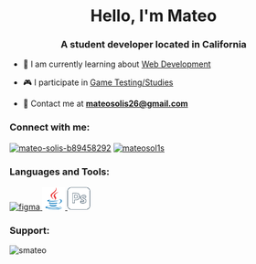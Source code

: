 <h1 align="center">Hello, I'm Mateo</h1>
<h3 align="center">A student developer located in California</h3>

- 📘 I am currently learning about [Web Development](https://www.theknowledgehouse.org/karim_kharbouch_coding_fellowship/)

- 🎮 I participate in [Game Testing/Studies](https://goodgamergroup.com/)

- 🔗 Contact me at **mateosolis26@gmail.com**

<h3 align="left">Connect with me:</h3>
<p align="left">
<a href="https://linkedin.com/in/mateo-solis-b89458292" target="blank"><img align="center" src="https://raw.githubusercontent.com/rahuldkjain/github-profile-readme-generator/master/src/images/icons/Social/linked-in-alt.svg" alt="mateo-solis-b89458292" height="30" width="40" /></a>
<a href="https://instagram.com/mateosol1s" target="blank"><img align="center" src="https://raw.githubusercontent.com/rahuldkjain/github-profile-readme-generator/master/src/images/icons/Social/instagram.svg" alt="mateosol1s" height="30" width="40" /></a>
</p>

<h3 align="left">Languages and Tools:</h3>
<p align="left"> <a href="https://www.figma.com/" target="_blank" rel="noreferrer"> <img src="https://www.vectorlogo.zone/logos/figma/figma-icon.svg" alt="figma" width="40" height="40"/> </a> <a href="https://www.java.com" target="_blank" rel="noreferrer"> <img src="https://raw.githubusercontent.com/devicons/devicon/master/icons/java/java-original.svg" alt="java" width="40" height="40"/> </a> <a href="https://www.photoshop.com/en" target="_blank" rel="noreferrer"> <img src="https://raw.githubusercontent.com/devicons/devicon/master/icons/photoshop/photoshop-line.svg" alt="photoshop" width="40" height="40"/> </a> </p>

<h3 align="left">Support:</h3>
<p><a href="https://www.buymeacoffee.com/smateo"> <img align="left" src="https://cdn.buymeacoffee.com/buttons/v2/default-yellow.png" height="50" width="210" alt="smateo" /></a></p><br><br>
